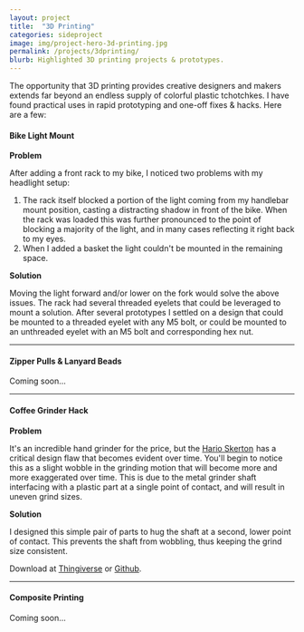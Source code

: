 ```yaml
---
layout: project
title:  "3D Printing"
categories: sideproject
image: img/project-hero-3d-printing.jpg
permalink: /projects/3dprinting/
blurb: Highlighted 3D printing projects & prototypes. 
---
```

The opportunity that 3D printing provides creative designers and makers extends far beyond an endless supply of colorful plastic tchotchkes. I have found practical uses in rapid prototyping and one-off fixes & hacks. Here are a few: 

#### Bike Light Mount

**Problem**

After adding a front rack to my bike, I noticed two problems with my headlight setup:

1. The rack itself blocked a portion of the light coming from my handlebar mount position, casting a distracting shadow in front of the bike. When the rack was loaded this was further pronounced to the point of blocking a majority of the light, and in many cases reflecting it right back to my eyes.
2. When I added a basket the light couldn't be mounted in the remaining space.

**Solution**

Moving the light forward and/or lower on the fork would solve the above issues. The rack had several threaded eyelets that could be leveraged to mount a solution. After several prototypes I settled on a design that could be mounted to a threaded eyelet with any M5 bolt, or could be mounted to an unthreaded eyelet with an M5 bolt and corresponding hex nut. 

---

#### Zipper Pulls & Lanyard Beads

Coming soon...

---

#### Coffee Grinder Hack

**Problem**

It's an incredible hand grinder for the price, but the <a rel="nofollow" href="http://www.amazon.com/gp/product/B001802PIQ/ref=as_li_tl?ie=UTF8&camp=1789&creative=9325&creativeASIN=B001802PIQ&linkCode=as2&tag=ryanarna-20&linkId=UVOYMNHMT7RI533J">Hario Skerton</a><img src="http://ir-na.amazon-adsystem.com/e/ir?t=ryanarna-20&l=as2&o=1&a=B001802PIQ" width="1" height="1" border="0" alt="" style="border:none !important; margin:0px !important;" /> has a critical design flaw that becomes evident over time. You'll begin to notice this as a slight wobble in the grinding motion that will become more and more exaggerated over time. This is due to the metal grinder shaft interfacing with a plastic part at a single point of contact, and will result in uneven grind sizes. 

**Solution**

I designed this simple pair of parts to hug the shaft at a second, lower point of contact. This prevents the shaft from wobbling, thus keeping the grind size consistent. 

Download at [Thingiverse](https://www.thingiverse.com/thing:984399) or [Github](https://github.com/arnaudin/Printable-STL/tree/master/Hario%20Skerton%20Grinder%20Spacer%20Bearing). 

---

#### Composite Printing

Coming soon...
